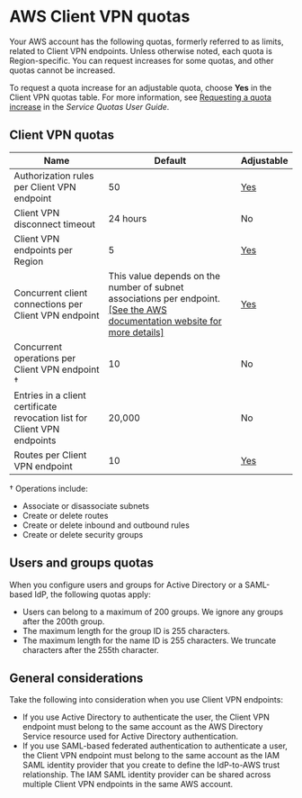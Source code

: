 # AWS Client VPN quotas<a name="limits"></a>

Your AWS account has the following quotas, formerly referred to as limits, related to Client VPN endpoints\. Unless otherwise noted, each quota is Region\-specific\. You can request increases for some quotas, and other quotas cannot be increased\.

To request a quota increase for an adjustable quota, choose **Yes** in the Client VPN quotas table\. For more information, see [Requesting a quota increase](https://docs.aws.amazon.com/servicequotas/latest/userguide/request-quota-increase.html) in the *Service Quotas User Guide*\.

## Client VPN quotas<a name="quotas-endpoints"></a>


| Name | Default | Adjustable | 
| --- | --- | --- | 
| Authorization rules per Client VPN endpoint | 50 | [Yes](https://console.aws.amazon.com/servicequotas/home/services/ec2/quotas/L-9A1BC94B) | 
| Client VPN disconnect timeout | 24 hours | No | 
| Client VPN endpoints per Region | 5 | [Yes](https://console.aws.amazon.com/servicequotas/home/services/ec2/quotas/L-8EA77D34) | 
| Concurrent client connections per Client VPN endpoint |  This value depends on the number of subnet associations per endpoint\. [\[See the AWS documentation website for more details\]](http://docs.aws.amazon.com/vpn/latest/clientvpn-admin/limits.html)  | [Yes](https://console.aws.amazon.com/servicequotas/home/services/ec2/quotas/L-C4B238BF) | 
| Concurrent operations per Client VPN endpoint † | 10 | No | 
| Entries in a client certificate revocation list for Client VPN endpoints | 20,000 | No | 
| Routes per Client VPN endpoint | 10 | [Yes](https://console.aws.amazon.com/servicequotas/home/services/ec2/quotas/L-401D78F7) | 

† Operations include:
+ Associate or disassociate subnets
+ Create or delete routes
+ Create or delete inbound and outbound rules
+ Create or delete security groups

## Users and groups quotas<a name="quotas-users-groups"></a>

When you configure users and groups for Active Directory or a SAML\-based IdP, the following quotas apply:
+ Users can belong to a maximum of 200 groups\. We ignore any groups after the 200th group\.
+ The maximum length for the group ID is 255 characters\.
+ The maximum length for the name ID is 255 characters\. We truncate characters after the 255th character\.

## General considerations<a name="quotas-general"></a>

Take the following into consideration when you use Client VPN endpoints:
+ If you use Active Directory to authenticate the user, the Client VPN endpoint must belong to the same account as the AWS Directory Service resource used for Active Directory authentication\.
+ If you use SAML\-based federated authentication to authenticate a user, the Client VPN endpoint must belong to the same account as the IAM SAML identity provider that you create to define the IdP\-to\-AWS trust relationship\. The IAM SAML identity provider can be shared across multiple Client VPN endpoints in the same AWS account\.